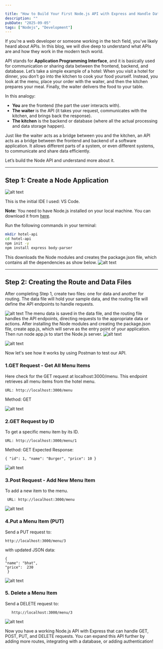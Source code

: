 ```yaml
---

title: "How to Build Your First Node.js API with Express and Handle Data Efficiently"
description: ""
pubDate: "2025-09-05"
tags: ["Nodejs", "Development"]
---
```


If you're a web developer or someone working in the tech field, you've likely heard about APIs. In this blog, we will dive deep to understand what APIs are and how they work in the modern tech world.

API stands for **Application Programming Interface**, and it is basically used for communication or sharing data between the frontend, backend, and database. Let’s take a simple example of a hotel: When you visit a hotel for dinner, you don’t go into the kitchen to cook your food yourself. Instead, you look at the menu, place your order with the waiter, and then the kitchen prepares your meal. Finally, the waiter delivers the food to your table.

In this analogy:

- **You** are the frontend (the part the user interacts with).  
- **The waiter** is the API (it takes your request, communicates with the kitchen, and brings back the response).  
- **The kitchen** is the backend or database (where all the actual processing and data storage happen).

Just like the waiter acts as a bridge between you and the kitchen, an API acts as a bridge between the frontend and backend of a software application. It allows different parts of a system, or even different systems, to communicate and share data efficiently.

Let’s build the Node API and understand more about it.

---

## Step 1: Create a Node Application

![alt text](image.png)

This is the initial IDE I used: VS Code.

**Note:** You need to have Node.js installed on your local machine. You can download it from [here](https://nodejs.org/en/download).

Run the following commands in your terminal:

```bash
mkdir hotel-api
cd hotel-api
npm init -y
npm install express body-parser
```

This downloads the Node modules and creates the package.json file, which contains all the dependencies as show below.
![alt text](image-1.png)



---
## Step 2: Creating the Route and Data Files

After completing Step 1, create two files: one for data and another for routing. The data file will hold your sample data, and the routing file will define the API endpoints to handle requests.

![alt text](image-3.png)
The menu data is saved in the data file, and the routing file handles the API endpoints, directing requests to the appropriate data or actions.
After installing the Node modules and creating the package.json file, create app.js, which will serve as the entry point of your application. Then run node app.js to start the Node.js server.
![alt text](image-2.png)


![alt text](image-4.png)



Now let's see how it works by using Postman to test our API.

### 1.GET Request - Get All Menu Items

  Here check for the GET request at localhost:3000/menu. This endpoint retrieves all menu items from the hotel menu.

    URL: http://localhost:3000/menu
 Method: GET

![alt text](image-5.png)

### 2.GET Request by ID

To get a specific menu item by its ID.

    URL: http://localhost:3000/menu/1

Method: GET
Expected Response:

    { "id": 1, "name": "Burger", "price": 10 }

![alt text](image-6.png)


### 3.Post Request - Add New Menu Item

   To add a new item to the menu.

     URL: http://localhost:3000/menu

![alt text](image-7.png)

 ### 4.Put a Menu Item (PUT)

   Send a PUT request to:
    
    http://localhost:3000/menu/3
 

   with updated JSON data:

    {
    "name": "bhat",
    "price":  230
     }  

![alt text](image-8.png)


### 5. Delete a Menu Item <br>
Send a DELETE request to:

       http://localhost:3000/menu/3


![alt text](image-9.png)

Now you have a working Node.js API with Express that can handle GET, POST, PUT, and DELETE requests. You can expand this API further by adding more routes, integrating with a database, or adding authentication!